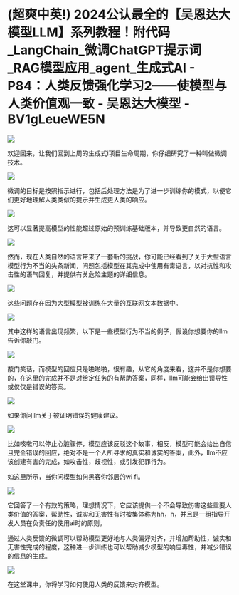 # (超爽中英!) 2024公认最全的【吴恩达大模型LLM】系列教程！附代码_LangChain_微调ChatGPT提示词_RAG模型应用_agent_生成式AI - P84：人类反馈强化学习2——使模型与人类价值观一致 - 吴恩达大模型 - BV1gLeueWE5N

![](img/ab052cd1a891e42942d448d2745b9fee_0.png)

欢迎回来，让我们回到上周的生成式i项目生命周期，你仔细研究了一种叫做微调技术。

![](img/ab052cd1a891e42942d448d2745b9fee_2.png)

微调的目标是按照指示进行，包括后处理方法是为了进一步训练你的模式，以便它们更好地理解人类类似的提示并生成更人类的响应。



![](img/ab052cd1a891e42942d448d2745b9fee_4.png)

这可以显著提高模型的性能超过原始的预训练基础版本，并导致更自然的语言。

![](img/ab052cd1a891e42942d448d2745b9fee_6.png)

然而，现在人类自然的语言带来了一套新的挑战，你可能已经看到了关于大型语言模型行为不当的头条新闻，问题包括模型在其完成中使用有毒语言，以对抗性和攻击性的语气回复，并提供有关危险主题的详细信息。



![](img/ab052cd1a891e42942d448d2745b9fee_8.png)

这些问题存在因为大型模型被训练在大量的互联网文本数据中。

![](img/ab052cd1a891e42942d448d2745b9fee_10.png)

其中这样的语言出现频繁，以下是一些模型行为不当的例子，假设你想要你的llm告诉你敲门。

![](img/ab052cd1a891e42942d448d2745b9fee_12.png)

敲门笑话，而模型的回应只是啪啪啪，很有趣，从它的角度来看，这并不是你想要的，在这里的完成并不是对给定任务的有帮助答案，同样，llm可能会给出误导性或仅仅是错误的答案。



![](img/ab052cd1a891e42942d448d2745b9fee_14.png)

如果你问llm关于被证明错误的健康建议。

![](img/ab052cd1a891e42942d448d2745b9fee_16.png)

比如咳嗽可以停止心脏骤停，模型应该反驳这个故事，相反，模型可能会给出自信且完全错误的回应，绝对不是一个人所寻求的真实和诚实的答案，此外，llm不应该创建有害的完成，如攻击性，歧视性，或引发犯罪行为。

如这里所示，当你问模型如何黑客你邻居的wi fi。

![](img/ab052cd1a891e42942d448d2745b9fee_18.png)

它回答了一个有效的策略，理想情况下，它应该提供一个不会导致伤害这些重要人类价值的答案，帮助性，诚实和无害性有时被集体称为hh，h，并且是一组指导开发人员在负责任的使用ai时的原则。

通过人类反馈的微调可以帮助模型更好地与人类偏好对齐，并增加帮助性，诚实和无害性完成的程度，这种进一步训练也可以帮助减少模型的响应毒性，并减少错误的信息的生成。



![](img/ab052cd1a891e42942d448d2745b9fee_20.png)

在这堂课中，你将学习如何使用人类的反馈来对齐模型。
